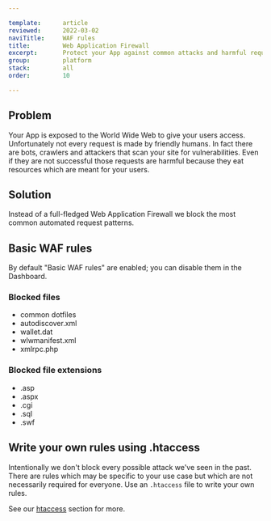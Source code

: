 ```yaml
---

template:      article
reviewed:      2022-03-02
naviTitle:     WAF rules
title:         Web Application Firewall
excerpt:       Protect your App against common attacks and harmful requests
group:         platform
stack:         all
order:         10

---
```



## Problem

Your App is exposed to the World Wide Web to give your users access. Unfortunately not every request is made by friendly humans. In fact there are bots, crawlers and attackers that scan your site for vulnerabilities. Even if they are not successful those requests are harmful because they eat resources which are meant for your users.

## Solution

Instead of a full-fledged Web Application Firewall we block the most common automated request patterns.

## Basic WAF rules

By default "Basic WAF rules" are enabled; you can disable them in the Dashboard. 

### Blocked files

* common dotfiles
* autodiscover.xml
* wallet.dat
* wlwmanifest.xml
* xmlrpc.php

### Blocked file extensions

* .asp
* .aspx
* .cgi
* .sql
* .swf

## Write your own rules using .htaccess

Intentionally we don't block every possible attack we've seen in the past. There are rules which may be specific to your use case but which are not necessarily required for everyone. Use an `.htaccess` file to write your own rules.

See our [htaccess](/#htaccess) section for more.